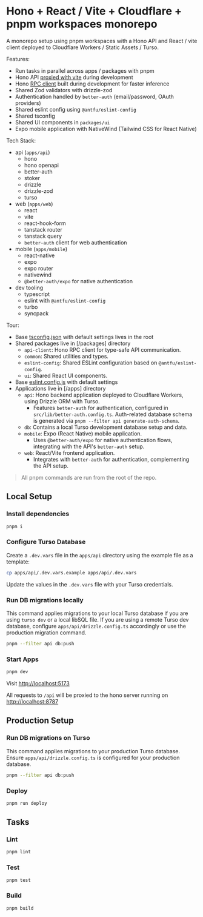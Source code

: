 # Hono + React / Vite + Cloudflare + pnpm workspaces monorepo

A monorepo setup using pnpm workspaces with a Hono API and React / vite client deployed to Cloudflare Workers / Static Assets / Turso.

Features:

- Run tasks in parallel across apps / packages with pnpm
- Hono API [proxied with vite](./apps/web/vite.config.ts) during development
- Hono [RPC client](packages/api-client/src/index.ts) built during development for faster inference
- Shared Zod validators with drizzle-zod
- Authentication handled by `better-auth` (email/password, OAuth providers)
- Shared eslint config using `@antfu/eslint-config`
- Shared tsconfig
- Shared UI components in `packages/ui`
- Expo mobile application with NativeWind (Tailwind CSS for React Native)

Tech Stack:

- api (`apps/api`)
  - hono
  - hono openapi
  - better-auth
  - stoker
  - drizzle
  - drizzle-zod
  - turso
- web (`apps/web`)
  - react
  - vite
  - react-hook-form
  - tanstack router
  - tanstack query
  - `better-auth` client for web authentication
- mobile (`apps/mobile`)
  - react-native
  - expo
  - expo router
  - nativewind
  - `@better-auth/expo` for native authentication
- dev tooling
  - typescript
  - eslint with `@antfu/eslint-config`
  - turbo
  - syncpack

Tour:

- Base [tsconfig.json](./tsconfig.json) with default settings lives in the root
- Shared packages live in [/packages] directory
  - `api-client`: Hono RPC client for type-safe API communication.
  - `common`: Shared utilities and types.
  - `eslint-config`: Shared ESLint configuration based on `@antfu/eslint-config`.
  - `ui`: Shared React UI components.
- Base [eslint.config.js](./packages/eslint-config/eslint.config.js) with default settings
- Applications live in [/apps] directory
  - `api`: Hono backend application deployed to Cloudflare Workers, using Drizzle ORM with Turso.
    - Features `better-auth` for authentication, configured in `src/lib/better-auth.config.ts`. Auth-related database schema is generated via `pnpm --filter api generate-auth-schema`.
  - `db`: Contains a local Turso development database setup and data.
  - `mobile`: Expo (React Native) mobile application.
    - Uses `@better-auth/expo` for native authentication flows, integrating with the API's `better-auth` setup.
  - `web`: React/Vite frontend application.
    - Integrates with `better-auth` for authentication, complementing the API setup.

> All pnpm commands are run from the root of the repo.

## Local Setup

### Install dependencies

```sh
pnpm i
```

### Configure Turso Database

Create a `.dev.vars` file in the `apps/api` directory using the example file as a template:

```sh
cp apps/api/.dev.vars.example apps/api/.dev.vars
```

Update the values in the `.dev.vars` file with your Turso credentials.

### Run DB migrations locally

This command applies migrations to your local Turso database if you are using `turso dev` or a local libSQL file.
If you are using a remote Turso dev database, configure `apps/api/drizzle.config.ts` accordingly or use the production migration command.
```sh
pnpm --filter api db:push
```

### Start Apps

```sh
pnpm dev
```

Visit [http://localhost:5173](http://localhost:5173)

All requests to `/api` will be proxied to the hono server running on [http://localhost:8787](http://localhost:8787)

## Production Setup

### Run DB migrations on Turso

This command applies migrations to your production Turso database. Ensure `apps/api/drizzle.config.ts` is configured for your production database.
```sh
pnpm --filter api db:push
```

### Deploy

```sh
pnpm run deploy
```

## Tasks

### Lint

```sh
pnpm lint
```

### Test

```sh
pnpm test
```

### Build

```sh
pnpm build
```
